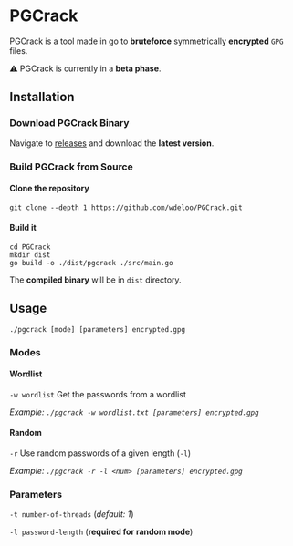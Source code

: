 # PGCrack

PGCrack is a tool made in go to **bruteforce** symmetrically **encrypted** `GPG` files.

⚠️ PGCrack is currently in a **beta phase**.

## Installation

### Download PGCrack Binary

Navigate to [releases](https://github.com/wdeloo/PGCrack/releases) and download the **latest version**.

### Build PGCrack from Source

#### Clone the repository

```
git clone --depth 1 https://github.com/wdeloo/PGCrack.git
```

#### Build it

```
cd PGCrack
mkdir dist
go build -o ./dist/pgcrack ./src/main.go
```

The **compiled binary** will be in `dist` directory.

## Usage

```
./pgcrack [mode] [parameters] encrypted.gpg
```

### Modes

#### Wordlist
`-w wordlist` Get the passwords from a wordlist

*Example: `./pgcrack -w wordlist.txt [parameters] encrypted.gpg`*

#### Random
`-r` Use random passwords of a given length (`-l`)

*Example: `./pgcrack -r -l <num> [parameters] encrypted.gpg`*

### Parameters
`-t number-of-threads` (*default: 1*)

`-l password-length` (**required for random mode**)
